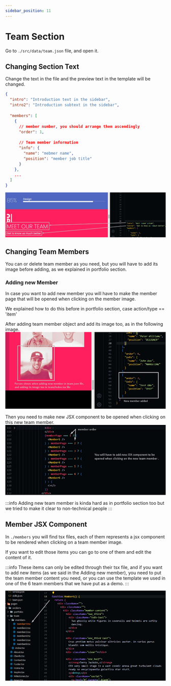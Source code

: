 ```yaml
---
sidebar_position: 11
---
```


# Team Section

Go to `./src/data/team.json` file, and open it.

## Changing Section Text

Change the text in the file and the preview text in the template will be changed.

```json
{
  "intro": "Introduction text in the sidebar",
  "intro2": "Introduction subtext in the sidebar",

  "members": [
    {
      // member number, you should arrange them ascendingly
      "order": 1,

      // Team member information
      "info": {
        "name": "mebmer name",
        "position": "member job title"
      }
    },
    ...
  ]
}
```

![team](./img/team/edit-team.jpg)

## Changing Team Members

You can or delete team member as you need, but you will have to add its image before adding, as we explained in portfolio section.

### Adding new Member

In case you want to add new member you will have to make the member page that will be opened when clicking on the member image.

We explained how to do this before in portfolio section, case action/type == 'item'

After adding team member object and add its image too, as in the following image.
![team](./img/team/edit-team-2.jpg)

Then you need to make new JSX component to be opened when clicking on this new team member.
![team](./img/team/edit-team-3.jpg)

:::info
Adding new team member is kinda hard as in portfolio section too but we tried to make it clear to non-technical people
:::

## Member JSX Component

In `./members` you will find tsx files, each of them represents a jsx component to be rendered when clicking on a team member image.

If you want to edit those items you can go to one of them and edit the content of it.

:::info
These items can only be edited through their tsx file, and if you want to add new items (as we said in the Adding new member), you need to put the team member content you need, or you can use the template we used in one of the 6 team members that we have put as a demo.
:::

![team](./img/team/edit-item-component.jpg)

